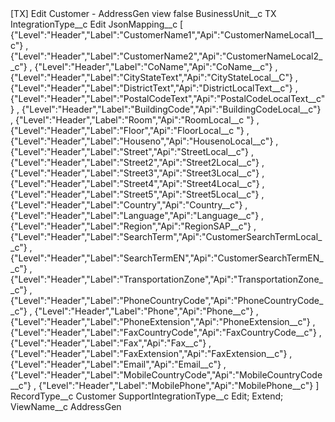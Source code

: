<?xml version="1.0" encoding="UTF-8"?>
<CustomMetadata xmlns="http://soap.sforce.com/2006/04/metadata" xmlns:xsi="http://www.w3.org/2001/XMLSchema-instance" xmlns:xsd="http://www.w3.org/2001/XMLSchema">
    <label>[TX] Edit Customer - AddressGen view</label>
    <protected>false</protected>
    <values>
        <field>BusinessUnit__c</field>
        <value xsi:type="xsd:string">TX</value>
    </values>
    <values>
        <field>IntegrationType__c</field>
        <value xsi:type="xsd:string">Edit</value>
    </values>
    <values>
        <field>JsonMapping__c</field>
        <value xsi:type="xsd:string">[	{&quot;Level&quot;:&quot;Header&quot;,&quot;Label&quot;:&quot;CustomerName1&quot;,&quot;Api&quot;:&quot;CustomerNameLocal1__c&quot;}	,
	{&quot;Level&quot;:&quot;Header&quot;,&quot;Label&quot;:&quot;CustomerName2&quot;,&quot;Api&quot;:&quot;CustomerNameLocal2__c&quot;}	,
	{&quot;Level&quot;:&quot;Header&quot;,&quot;Label&quot;:&quot;CoName&quot;,&quot;Api&quot;:&quot;CoName__c&quot;}	,
	{&quot;Level&quot;:&quot;Header&quot;,&quot;Label&quot;:&quot;CityStateText&quot;,&quot;Api&quot;:&quot;CityStateLocal__C&quot;}	,
	{&quot;Level&quot;:&quot;Header&quot;,&quot;Label&quot;:&quot;DistrictText&quot;,&quot;Api&quot;:&quot;DistrictLocalText__c&quot;}	,
	{&quot;Level&quot;:&quot;Header&quot;,&quot;Label&quot;:&quot;PostalCodeText&quot;,&quot;Api&quot;:&quot;PostalCodeLocalText__c&quot;}	,
	{&quot;Level&quot;:&quot;Header&quot;,&quot;Label&quot;:&quot;BuildingCode&quot;,&quot;Api&quot;:&quot;BuildingCodeLocal__c&quot;}	,
	{&quot;Level&quot;:&quot;Header&quot;,&quot;Label&quot;:&quot;Room&quot;,&quot;Api&quot;:&quot;RoomLocal__c &quot;}	,
	{&quot;Level&quot;:&quot;Header&quot;,&quot;Label&quot;:&quot;Floor&quot;,&quot;Api&quot;:&quot;FloorLocal__c &quot;}	,
	{&quot;Level&quot;:&quot;Header&quot;,&quot;Label&quot;:&quot;Houseno&quot;,&quot;Api&quot;:&quot;HousenoLocal__c&quot;}	,
	{&quot;Level&quot;:&quot;Header&quot;,&quot;Label&quot;:&quot;Street&quot;,&quot;Api&quot;:&quot;StreetLocal__c&quot;}	,
	{&quot;Level&quot;:&quot;Header&quot;,&quot;Label&quot;:&quot;Street2&quot;,&quot;Api&quot;:&quot;Street2Local__c&quot;}	,
	{&quot;Level&quot;:&quot;Header&quot;,&quot;Label&quot;:&quot;Street3&quot;,&quot;Api&quot;:&quot;Street3Local__c&quot;}	,
	{&quot;Level&quot;:&quot;Header&quot;,&quot;Label&quot;:&quot;Street4&quot;,&quot;Api&quot;:&quot;Street4Local__c&quot;}	,
	{&quot;Level&quot;:&quot;Header&quot;,&quot;Label&quot;:&quot;Street5&quot;,&quot;Api&quot;:&quot;Street5Local__c&quot;}	,
	{&quot;Level&quot;:&quot;Header&quot;,&quot;Label&quot;:&quot;Country&quot;,&quot;Api&quot;:&quot;Country__c&quot;}	,
	{&quot;Level&quot;:&quot;Header&quot;,&quot;Label&quot;:&quot;Language&quot;,&quot;Api&quot;:&quot;Language__c&quot;}	,
	{&quot;Level&quot;:&quot;Header&quot;,&quot;Label&quot;:&quot;Region&quot;,&quot;Api&quot;:&quot;RegionSAP__c&quot;}	,
	{&quot;Level&quot;:&quot;Header&quot;,&quot;Label&quot;:&quot;SearchTerm&quot;,&quot;Api&quot;:&quot;CustomerSearchTermLocal__c&quot;}	,
	{&quot;Level&quot;:&quot;Header&quot;,&quot;Label&quot;:&quot;SearchTermEN&quot;,&quot;Api&quot;:&quot;CustomerSearchTermEN__c&quot;}	,
	{&quot;Level&quot;:&quot;Header&quot;,&quot;Label&quot;:&quot;TransportationZone&quot;,&quot;Api&quot;:&quot;TransportationZone__c&quot;}	,
	{&quot;Level&quot;:&quot;Header&quot;,&quot;Label&quot;:&quot;PhoneCountryCode&quot;,&quot;Api&quot;:&quot;PhoneCountryCode__c&quot;}	,
	{&quot;Level&quot;:&quot;Header&quot;,&quot;Label&quot;:&quot;Phone&quot;,&quot;Api&quot;:&quot;Phone__c&quot;}	,
	{&quot;Level&quot;:&quot;Header&quot;,&quot;Label&quot;:&quot;PhoneExtension&quot;,&quot;Api&quot;:&quot;PhoneExtension__c&quot;}	,
	{&quot;Level&quot;:&quot;Header&quot;,&quot;Label&quot;:&quot;FaxCountryCode&quot;,&quot;Api&quot;:&quot;FaxCountryCode__c&quot;}	,
	{&quot;Level&quot;:&quot;Header&quot;,&quot;Label&quot;:&quot;Fax&quot;,&quot;Api&quot;:&quot;Fax__c&quot;}	,
	{&quot;Level&quot;:&quot;Header&quot;,&quot;Label&quot;:&quot;FaxExtension&quot;,&quot;Api&quot;:&quot;FaxExtension__c&quot;}	,
	{&quot;Level&quot;:&quot;Header&quot;,&quot;Label&quot;:&quot;Email&quot;,&quot;Api&quot;:&quot;Email__c&quot;}	,
	{&quot;Level&quot;:&quot;Header&quot;,&quot;Label&quot;:&quot;MobileCountryCode&quot;,&quot;Api&quot;:&quot;MobileCountryCode__c&quot;}	,
	{&quot;Level&quot;:&quot;Header&quot;,&quot;Label&quot;:&quot;MobilePhone&quot;,&quot;Api&quot;:&quot;MobilePhone__c&quot;}	]</value>
    </values>
    <values>
        <field>RecordType__c</field>
        <value xsi:type="xsd:string">Customer</value>
    </values>
    <values>
        <field>SupportIntegrationType__c</field>
        <value xsi:type="xsd:string">Edit; Extend;</value>
    </values>
    <values>
        <field>ViewName__c</field>
        <value xsi:type="xsd:string">AddressGen</value>
    </values>
</CustomMetadata>
